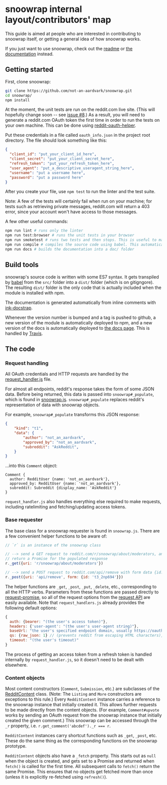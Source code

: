 # snoowrap internal layout/contributors' map

This guide is aimed at people who are interested in contributing to snoowrap itself, or getting a general idea of how snoowrap works.

If you just want to use snoowrap, check out the [readme](https://github.com/not-an-aardvark/snoowrap/blob/master/README.md) or [the documentation](https://not-an-aardvark.github.io/snoowrap/) instead.

## Getting started

First, clone snoowrap:

```bash
git clone https://github.com/not-an-aardvark/snoowrap.git
cd snoowrap/
npm install
```

At the moment, the unit tests are run on the reddit.com live site. (This will hopefully change soon -- see [issue #8](https://github.com/not-an-aardvark/snoowrap/issues/8).) As a result, you will need to generate a reddit.com OAuth token the first time in order to run the tests on your own machine. This can be done using [reddit-oauth-helper](https://github.com/not-an-aardvark/reddit-oauth-helper).

Put these credentials in a file called `oauth_info.json` in the project root directory. The file should look something like this:

```json
{
  "client_id": "put_your_client_id_here",
  "client_secret": "put_your_client_secret_here",
  "refresh_token": "put_your_refresh_token_here",
  "user_agent": "put_a_descriptive_useragent_string_here",
  "username": "put a username here",
  "password": "put a password here"
}
```

After you create your file, use `npm test` to run the linter and the test suite.

Note: A few of the tests will certainly fail when run on your machine; for tests such as retrieving private messages, reddit.com will return a 403 error, since your account won't have access to those messages.

A few other useful commands:

```bash
npm run lint # runs only the linter
npm run test:browser # runs the unit tests in your browser
npm run smoketest # runs two tests and then stops. This is useful to make sure your setup is correct.
npm run compile # compiles the source code using babel. This automatically gets run before the tests are run, but it's useful if you want to use `require('.')` in the node REPL.
npm run docs # builds the documentation into a doc/ folder
```

## Build tools
snoowrap's source code is written with some ES7 syntax. It gets transpiled by [babel](https://babeljs.io/) from the `src/` folder into a `dist/` folder (which is on gitigngore). The resulting `dist/` folder is the only code that is actually included when the module is installed with npm.

The documentation is generated automatically from inline comments with [ink-docstrap](https://github.com/docstrap/docstrap).

Whenever the version number is bumped and a tag is pushed to github, a new version of the module is automatically deployed to npm, and a new version of the docs is automatically deployed to [the docs page](https://not-an-aardvark.github.io/snoowrap). This is handled by [Travis](https://travis-ci.org/not-an-aardvark/snoowrap).

## The code

### Request handling

All OAuth credentials and HTTP requests are handled by the [request_handler.js](./request_handler.js) file.

For almost all endpoints, reddit's response takes the form of some JSON data. Before being returned, this data is passed into `snoowrap#_populate`, which is found in [snoowrap.js](./snoowrap.js). `snoowrap#_populate` replaces reddit's representation of data with snoowrap objects.

For example, `snoowrap#_populate` transforms this JSON response:

```json
{
    "kind": "t1",
    "data": {
        "author": "not_an_aardvark",
        "approved_by": "not_an_aardvark",
        "subreddit": "AskReddit",
    }
}
```

...into this `Comment` object:

```
Comment {
  author: RedditUser {name: 'not_an_aardvark'},
  approved_by: RedditUser {name: 'not_an_aardvark'},
  subreddit: Subreddit {display_name: 'AskReddit'}
}
```

`request_handler.js` also handles everything else required to make requests, including ratelimiting and fetching/updating access tokens.

### Base requester

The base class for a snoowrap requester is found in `snoowrap.js`. There are a few convenient helper functions to be aware of:

```js
// `r` is an instance of the snoowrap class

// --> send a GET request to reddit.com/r/snoowrap/about/moderators, and
// return a Promise for the populated response
r._get({uri: 'r/snoowrap/about/moderators'})

// --> send a POST request to reddit.com/api/remove with form data {id: 't3_2np694'}
r._post({uri: 'api/remove', form: {id: 't3_2np694'}})
```

The helper functions are `_get`, `_post`, `_put`, `_delete`, etc., corresponding to all the HTTP verbs. Parameters from these functions are passed directly to [request-promise](https://github.com/request/request-promise), so all of the request options from the [request API](https://www.npmjs.com/package/request) are easily available. Note that `request_handlers.js` already provides the following default options:

```js
{
  auth: {bearer: "(the user's access token)"},
  headers: {'user-agent': "(the user's user-agent string)"},
  baseUrl: "the user's specified endpoint domain, usually https://oauth.reddit.com",
  qs: {raw_json: 1} // (prevents reddit from escaping HTML characters),
  timeout: "(the user's timeout)"
}
```

The process of getting an access token from a refresh token is handled internally by `request_handler.js`, so it doesn't need to be dealt with elsewhere.

### Content objects

Most content constructors (`Comment`, `Submission`, etc.) are subclasses of the [RedditContent](./objects/RedditContent.js) class. (Note: The `Listing` and `More` constructors are exceptions to this rule.) Every `RedditContent` instance carries a reference to the snoowrap instance that initially created it. This allows further requests to be made directly from the content objects. (For example, `Comment#upvote` works by sending an OAuth request from the snoowrap instance that initially created the given comment.) This snoowrap can be accessed through the `_r` property, i.e. `r.get_comment('abcdef')._r === r`.

`RedditContent` instances carry shortcut functions such as `_get`, `_post`, etc. These do the same thing as the corresponding functions on the snoowrap prototype.

`RedditContent` objects also have a `_fetch` property. This starts out as `null` when the object is created, and gets set to a Promise and returned when `fetch()` is called for the first time. All subsequent calls to `fetch()` return the same Promise. This ensures that no objects get fetched more than once (unless it is explicitly re-fetched using `refresh()`).
